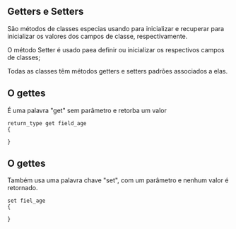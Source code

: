 ## Getters e Setters

São métodos de classes especias usando para inicializar e recuperar para inicializar os valores dos campos de classe, respectivamente.

O método Setter é usado paea definir ou inicializar os respectivos campos de classes;

Todas as classes têm métodos getters e setters padrões associados a elas. 

## O gettes 
É uma palavra "get" sem parâmetro e retorba um valor 

````
return_type get field_age
{

}
````

## O gettes 
Também usa uma palavra chave "set", com um parâmetro e nenhum valor é retornado.

````
set fiel_age
{

}
````